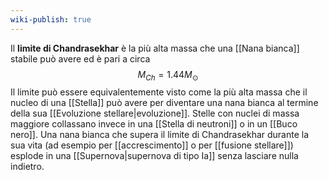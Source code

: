 ```yaml
---
wiki-publish: true
---
```

Il **limite di Chandrasekhar** è la più alta massa che una [[Nana bianca]] stabile può avere ed è pari a circa
$$M_{Ch}=1.44M_{\odot}$$
Il limite può essere equivalentemente visto come la più alta massa che il nucleo di una [[Stella]] può avere per diventare una nana bianca al termine della sua [[Evoluzione stellare|evoluzione]]. Stelle con nuclei di massa maggiore collassano invece in una [[Stella di neutroni]] o in un [[Buco nero]]. Una nana bianca che supera il limite di Chandrasekhar durante la sua vita (ad esempio per [[accrescimento]] o per [[fusione stellare]]) esplode in una [[Supernova|supernova di tipo Ia]] senza lasciare nulla indietro.